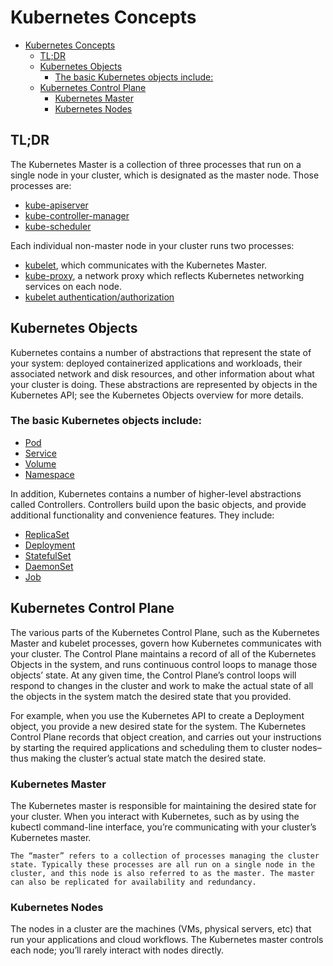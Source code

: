 # Kubernetes Concepts

- [Kubernetes Concepts](#kubernetes-concepts)
    - [TL;DR](#tldr)
    - [Kubernetes Objects](#kubernetes-objects)
        - [The basic Kubernetes objects include:](#the-basic-kubernetes-objects-include)
    - [Kubernetes Control Plane](#kubernetes-control-plane)
        - [Kubernetes Master](#kubernetes-master)
        - [Kubernetes Nodes](#kubernetes-nodes)

## TL;DR
The Kubernetes Master is a collection of three processes that run on a single node in your cluster, which is designated as the master node. Those processes are: 
- [kube-apiserver](https://kubernetes.io/docs/reference/generated/kube-apiserver/) 
- [kube-controller-manager](https://kubernetes.io/docs/reference/generated/kube-controller-manager/)
- [kube-scheduler](https://kubernetes.io/docs/reference/generated/kube-scheduler/)

Each individual non-master node in your cluster runs two processes:
- [kubelet](https://kubernetes.io/docs/reference/generated/kubelet/), which communicates with the Kubernetes Master.
- [kube-proxy](https://kubernetes.io/docs/reference/generated/kube-proxy/), a network proxy which reflects Kubernetes networking services on each node.
- [kubelet authentication/authorization](https://kubernetes.io/docs/admin/kubelet-authentication-authorization/)


## Kubernetes Objects

Kubernetes contains a number of abstractions that represent the state of your system: deployed containerized applications and workloads, their associated network and disk resources, and other information about what your cluster is doing. These abstractions are represented by objects in the Kubernetes API; see the Kubernetes Objects overview for more details.

### The basic Kubernetes objects include:

- [Pod](https://kubernetes.io/docs/concepts/workloads/pods/pod-overview/)
- [Service](https://kubernetes.io/docs/concepts/services-networking/service/)
- [Volume](https://kubernetes.io/docs/concepts/storage/volumes/)
- [Namespace](https://kubernetes.io/docs/concepts/overview/working-with-objects/namespaces/)

In addition, Kubernetes contains a number of higher-level abstractions called Controllers. Controllers build upon the basic objects, and provide additional functionality and convenience features. They include:

- [ReplicaSet](https://kubernetes.io/docs/concepts/workloads/controllers/replicaset/)
- [Deployment](https://kubernetes.io/docs/concepts/workloads/controllers/deployment/)
- [StatefulSet](https://kubernetes.io/docs/concepts/workloads/controllers/statefulset/)
- [DaemonSet](https://kubernetes.io/docs/concepts/workloads/controllers/daemonset/)
- [Job](https://kubernetes.io/docs/concepts/workloads/controllers/jobs-run-to-completion/)

## Kubernetes Control Plane

The various parts of the Kubernetes Control Plane, such as the Kubernetes Master and kubelet processes, govern how Kubernetes communicates with your cluster. The Control Plane maintains a record of all of the Kubernetes Objects in the system, and runs continuous control loops to manage those objects’ state. At any given time, the Control Plane’s control loops will respond to changes in the cluster and work to make the actual state of all the objects in the system match the desired state that you provided.

For example, when you use the Kubernetes API to create a Deployment object, you provide a new desired state for the system. The Kubernetes Control Plane records that object creation, and carries out your instructions by starting the required applications and scheduling them to cluster nodes–thus making the cluster’s actual state match the desired state.

### Kubernetes Master

The Kubernetes master is responsible for maintaining the desired state for your cluster. When you interact with Kubernetes, such as by using the kubectl command-line interface, you’re communicating with your cluster’s Kubernetes master.

    The “master” refers to a collection of processes managing the cluster state. Typically these processes are all run on a single node in the cluster, and this node is also referred to as the master. The master can also be replicated for availability and redundancy.

### Kubernetes Nodes

The nodes in a cluster are the machines (VMs, physical servers, etc) that run your applications and cloud workflows. The Kubernetes master controls each node; you’ll rarely interact with nodes directly.
